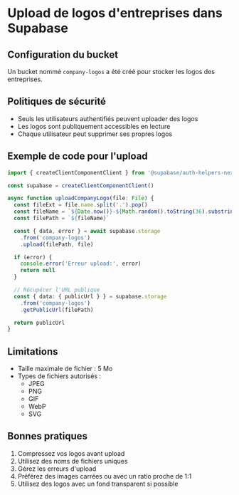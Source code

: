 # Upload de logos d'entreprises dans Supabase

## Configuration du bucket

Un bucket nommé `company-logos` a été créé pour stocker les logos des entreprises.

## Politiques de sécurité

- Seuls les utilisateurs authentifiés peuvent uploader des logos
- Les logos sont publiquement accessibles en lecture
- Chaque utilisateur peut supprimer ses propres logos

## Exemple de code pour l'upload

```typescript
import { createClientComponentClient } from '@supabase/auth-helpers-nextjs'

const supabase = createClientComponentClient()

async function uploadCompanyLogo(file: File) {
  const fileExt = file.name.split('.').pop()
  const fileName = `${Date.now()}-${Math.random().toString(36).substring(7)}.${fileExt}`
  const filePath = `${fileName}`

  const { data, error } = await supabase.storage
    .from('company-logos')
    .upload(filePath, file)

  if (error) {
    console.error('Erreur upload:', error)
    return null
  }

  // Récupérer l'URL publique
  const { data: { publicUrl } } = supabase.storage
    .from('company-logos')
    .getPublicUrl(filePath)

  return publicUrl
}
```

## Limitations

- Taille maximale de fichier : 5 Mo
- Types de fichiers autorisés : 
  - JPEG
  - PNG
  - GIF
  - WebP
  - SVG

## Bonnes pratiques

1. Compressez vos logos avant upload
2. Utilisez des noms de fichiers uniques
3. Gérez les erreurs d'upload
4. Préférez des images carrées ou avec un ratio proche de 1:1
5. Utilisez des logos avec un fond transparent si possible
